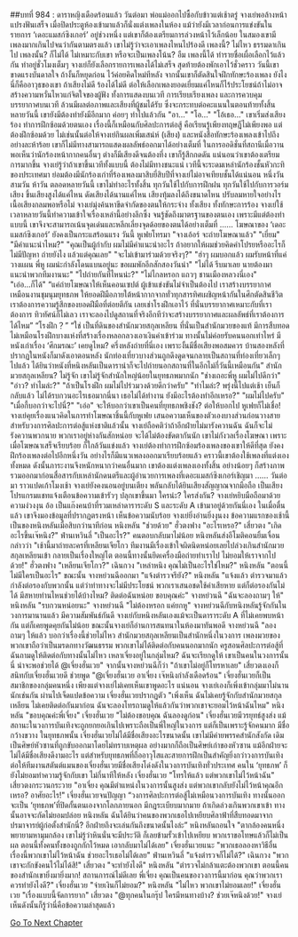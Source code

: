 ##บทที่ 984 : ดาราหญิงเดือดร้อนแล้ว
วันต่อมา
พ่อแม่ออกไปซื้อกับข้าวแต่เช้าตรู่
จางเย่พอล้างหน้าแปรงฟันเสร็จ เมื่อปิดประตูห้องเข้ามาแล้วก็นั่งแต่งเพลงในห้อง แม้ว่ายังมีเวลาก่อนการแข่งขันในรายการ ‘เดอะแมสก์ซิงเกอร์’ อยู่ช่วงหนึ่ง แต่เขาก็ต้องเตรียมการล่วงหน้าไว้เล็กน้อย ในสมองเขามีเพลงมากเกินไปจนว่ากันตามตรงแล้ว เขาไม่รู้ว่าจะเอาเพลงไหนไปร้องดี
เพลงนี้?
ไม่ไหว ธรรมดาเกินไป
เพลงนั้น?
ก็ไม่ได้ ไม่เหมาะกับเขา
หรือจะเป็นเพลงโน้น?
อืม เพลงนี้ได้ ทำรายชื่อเผื่อเลือกไว้แล้วกัน
ทำอยู่ชั่วโมงเต็มๆ จางเย่ก็ยังเลือกรายการเพลงได้ไม่เสร็จ สุดท้ายต้องพักเอาไว้ชั่วคราว วันนี้เขาขาดแรงบันดาลใจ ถ้างั้นก็หยุดก่อน ไว้ค่อยคิดใหม่ทีหลัง จากนั้นเขาก็ตัดสินใจฝึกทักษะร้องเพลง ยังไงนี่ก็คืออาวุธของเขา ถ้าเสียงไม่ดี ร้องได้ไม่ดี ต่อให้เลือกเพลงยอดเยี่ยมแค่ไหนก็ไร้ประโยชน์ถ้าไม่อาจสร้างความหวั่นไหวแก่จิตใจของผู้ฟัง ทั้งการแสดงบนเวที การเรียบเรียงเพลง และการควบคุมบรรยากาศบนเวที ล้วนมีผลต่อภาพและเสียงที่ผู้ชมได้รับ ซึ่งจะกระทบต่อคะแนนในตอนท้ายทั้งสิ้น
หลายวันนี้ เขายังมีต้องทำยังมีอีกมาก
ค่อยๆ ทำไปแล้วกัน
"อา..."
"โอ..."
"โอ้เธอ..."
เขาเริ่มส่งเสียงร้อง ทำการฝึกซ้อมด้วยตนเอง เรื่องนี้ก็เหมือนกับศิลปะการต่อสู้ คือเรียนรู้เพียงทฤษฎีไม่เพียงพอ แต่ต้องฝึกซ้อมด้วย ไม่เช่นนั้นต่อให้จางเย่กินผลเพิ่มเสน่ห์ (เสียง) และหนังสือทักษะร้องเพลงเข้าไปถึงอย่างละห้าร้อย เขาก็ไม่มีทางสามารถแสดงผลลัพธ์ออกมาได้อย่างเต็มที่
ในการออดิชั่นที่สถานีเมื่อวาน พอเห็นว่านักร้องหน้ากากคนอื่นๆ ต่างก็มีเสียงดีจนต้องทึ่ง เขาก็รู้สึกกดดัน แน่นอนว่าเขาต้องเตรียมการมากขึ้น จางเย่รู้ว่าถ้าเขาขึ้นเวทีทั้งแบบนี้ ต้องไม่มีทางชนะแน่ เวทีนี้จะระดมเหล่านักร้องชั้นหัวกะทิของประเทศมา ย่อมต้องมีนักร้องเก่าที่ร้องเพลงมาสิบยี่สิบปีที่จางเย่ไม่อาจเทียบชั้นได้แน่นอน
หนึ่งวัน
สามวัน
ห้าวัน
ตลอดหลายวันนี้ เขาไม่ทำอะไรทั้งสิ้น ทุกวันใช้ไปกับการฝึกฝน ทุกวันใช้ไปกับการวอร์มเสียง
ขึ้นเสียงสูงได้แค่ไหน
ดัดเสียงได้นานแค่ไหน
เสียงทุ้มลงได้ถึงขนาดไหน
ปรับลมหายใจอย่างไร เนื้อเสียงกลมพอหรือไม่
จางเย่มุ่งค้นหาขีดจำกัดของตนให้กระจ่าง ทั้งเสียง ทั้งทักษะการร้อง จางเย่ใช้เวลาหลายวันนี้ทำความเข้าใจเรื่องเหล่านี้อย่างลึกซึ้ง จนรู้ชัดถึงมาตรฐานของตนเอง เพราะมีแต่ต้องทำแบบนี้ เขาจึงจะสามารถเน้นจุดเด่นและหลีกเลี่ยงจุดด้อยของตนได้อย่างเต็มที่
……
โฆษณาของ ‘เดอะแมสก์ซิงเกอร์’ ยังคงเป็นกระแสร้อนแรง
วันนี้ หูเฟยโทรมา
"จางเอ้อร์ จะถ่ายโฆษณาแล้ว"
"เยี่ยม"
"มีคำแนะนำไหม?"
"คุณเป็นผู้กำกับ ผมไม่มีคำแนะนำอะไร ถ้าอยากให้ผมช่วยคิดคำโปรยหรืออะไรก็ไม่มีปัญหา ถ่ายยังไง แล้วแต่คุณเลย"
"จะไม่เข้ามาร่วมด้วยจริงๆ?"
"ฮ่าๆ ผมบอกแล้ว ผมรับหน้าที่แค่วางแผน พี่หู ผมน่ะกำลังโดนแบนอยู่นะ ขอผมพักอีกสักสองวันน่า"
"ไม่ได้ รีบมาเลย นายต้องมาแนะนำพวกทีมงานนะ"
"ไปถ่ายกันที่ไหนน่ะ?"
"ไม่ไกลหรอก แถวๆ ชานเมืองหลวงนี่เอง"
"เอ่อ...ก็ได้"
“แค่ถ่ายโฆษณาให้เห็นคอนเซปต์ ผู้เข้าแข่งขันไม่จำเป็นต้องไป เราสร้างบรรยากาศเหมือนงานชุมนุมยุทธภพ ให้ยอดฝีมือภายใต้หน้ากากจากทั่วทุกสารทิศเผชิญหน้ากันในศึกตัดสินชีวิต เราต้องการความรู้สึกของยอดฝีมือที่ต่อยตีกัน เลยเช่าโรงฝึกเอาไว้ ที่นั่นบรรยากาศเหมาะกับที่เราต้องการ ทิวทัศน์ก็ไม่เลว เราจะลองไปดูสถานที่จริงอีกทีว่าจะสร้างบรรยากาศและผลลัพธ์ที่เราต้องการได้ไหม”
“โรงฝึก？”
“ใช่ เป็นที่ดินของสำนักมวยสกุลเหลียน ที่นั่นเป็นสำนักมวยของแท้ มีการสืบทอด ไม่เหมือนโรงฝึกบางแห่งที่สร้างเรื่องหลอกลวงเอาเงินค่าเข้าร่วม ทางนั้นไม่ค่อยรับคนนอกเท่าไหร่ มีหนังเก่าเรื่อง ‘ศึกมรณะ’ เคยดูไหม? ครึ่งหลังถ่ายที่นี่เอง เพราะงั้นมีชื่อเสียงพอสมควร บ้านสองหลังที่ปรากฏในหนังก็มาดังเอาตอนหลัง นักท่องเที่ยวบางส่วนถูกดึงดูดจนกลายเป็นสถานที่ท่องเที่ยวเล็กๆ ไปแล้ว ได้ยินว่าหนังที่หนิงหลันเป็นดารานำก็จะไปถ่ายนอกสถานที่ในอีกไม่กี่วันนี้เหมือนกัน”
สำนักมวยสกุลเหลียน?
ไม่รู้จัก เขาไม่รู้จักสำนักใหญ่น้อยในยุทธภพมากนัก
"ช่างเถอะพี่หู ผมไม่ไปดีกว่า"
"อ่าว? ทำไมล่ะ?"
"ถ้าเป็นโรงฝึก ผมไม่ไปร่วมวงด้วยดีกว่าครับ"
"ทำไมล่ะ? พรุ่งนี้ไปแต่เช้า เย็นก็กลับแล้ว ไม่ได้รบกวนอะไรเธอมากนี่นา เธอไม่ได้ทำงาน ยังมีอะไรต้องทำอีกเหรอ?"
"ผมไม่ไปครับ"
"เมื่อกี้บอกว่าจะไปนี่?"
"เอ่อ"
จะให้บอกว่าเขาเป็นคนที่ยุทธภพชิงชัง?
ต่อให้บอกไป หูเฟยก็ไม่เชื่อ!
จางเย่คุยเรื่องแนวคิดในการทำโฆษณาชิ้นนี้กับหูเฟย เสนอความเห็นของตัวเองบางส่วนก่อนวางสาย สำหรับวงการศิลปะการต่อสู้แห่งชาติแล้วนั้น จางเย่ถือคติว่าถ้าอีกฝ่ายไม่มารังควานฉัน ฉันก็จะไม่รังควานพวกนาย พวกเราอยู่ห่างกันสักหน่อย จะได้ไม่ต้องขัดตากันนัก เขาไม่กังวลเรื่องโฆษณา เพราะเมื่อโฆษณาเสร็จเรียบร้อย ก็ใกล้วันแข่งแล้ว จางเย่ต้องทำการฝึกซ้อมร้องเพลงของเขาให้ดีที่สุด
ยังคงฝึกร้องเพลงต่อไปอีกหนึ่งวัน
อย่างไรก็มีแนวเพลงออกมาเรียบร้อยแล้ว
คราวนี้เขาต้องใช้เพลงที่แต่งเองทั้งหมด ดังนั้นภาระงานจึงหนักหนากว่าคนอื่นมาก เขาต้องแต่งเพลงเองทั้งสิ้น อย่างน้อยๆ ก็สร้างภาพรวมออกมาก่อนสื่อสารกับเหล่านักดนตรีและผู้อำนวยการเพลงที่เดอะแมสก์ซิงเกอร์เชิญมา
……
วันต่อมา
ราวแปดเก้าโมงเช้า
จางเย่ยังคงนอนอยู่บนเตียง พลันกลับได้ยินเสียงสัญญาณจากมือถือ เป็นเสียงโปรแกรมแชทแจ้งเตือนข้อความเข้ารัวๆ ปลุกเขาขึ้นมา
ใครน่ะ?
ใครส่งกัน?
จางเย่หยิบมือถือมาด้วยความง่วงงุน อ้อ เป็นแก๊งคนบ้าที่รวมเหล่าดาราระดับ S และระดับ A เข้ามาอยู่ด้วยกันนี่เอง
ในเมื่อตื่นแล้ว เขาจึงมองข้อมูลที่ปรากฏตรงหน้า
เห็นข้อความนับร้อย จางเย่ยิ่งอ่านยิ่งงุนงง
ข้อความแรกของเช้านี้เป็นของหนิงหลันเมื่อสิบกว่านาทีก่อน
หนิงหลัน "ช่วยด้วย"
ฮั่วตงฟาง "อะไรเหรอ?"
เสี่ยวตง "เกิดอะไรขึ้นเจ๊หนิง?"
ฟ่านเหวินลี่ "เป็นอะไร?"
คนตอบกลับมาไม่น้อย
หนิงหลันส่งอีโมติคอนยิ้มเจื่อน กล่าวว่า "เช้านี้มาถ่ายละครที่เหลียนเจียโกว ทีมงานมีเรื่องเข้าใจผิดนิดหน่อยเลยไปล่วงเกินสำนักมวยสกุลเหลียนเข้า กลายเป็นเรื่องใหญ่โต ตอนนี้ทางนั้นยึดเครื่องมือถ่ายทำเราไป ไม่ยอมให้เราจากไปด้วย!"
ฮั่วตงฟาง "เหลียนเจียโกว?"
เฉินกวง "เหล่าหนิง คุณไม่เป็นอะไรใช่ไหม?"
หนิงหลัน "ตอนนี้ไม่มีใครเป็นอะไร"
ขณะนั้น จางหย่วนฉีออกมา "แจ้งตำรวจรึยัง?"
หนิงหลัน "แจ้งแล้ว ตำรวจมาแล้ว กำลังต่อรองกับพวกนั้น แต่ว่าท่าทางจะไม่มีประโยชน์ พวกเราเสนอชดใช้ค่าเสียหาย แต่ก็ต่อรองกันไม่ได้ มีสหายท่านไหนช่วยได้บ้างไหม? ติดต่อฉันหน่อย ขอบคุณค่ะ"
จางหย่วนฉี "ฉันจะลองถามๆ ให้"
หนิงหลัน "รบกวนหน่อยนะ"
จางหย่วนฉี "ไม่ต้องหรอก แค่ยกหู"
จางหย่วนฉีกับหนิงหลันรู้จักกันในวงการมานานแล้ว มีความสัมพันธ์กันดี จางเย่กับหนิงหลันเองแม้จะเป็นดาราระดับ A ที่ไม่เคยพบหน้ากัน แต่ก็เคยพูดคุยกันไม่น้อย
ขณะนั้นจางเย่ก็อ่านการสนทนาในห้องมาทันพอดี
จางหย่วนฉี "ลองถามๆ ให้แล้ว บอกว่าเรื่องนี้ช่วยไม่ไหว สำนักมวยสกุลเหลียนเป็นสำนักหนึ่งในวงการ เพลงมวยของพวกเขาถือว่าเป็นมรดกทางวัฒนธรรม พวกเขาไม่ได้ติดต่อกับคนนอกมากนัก ครูสอนศิลปะการต่อสู้ที่ฉันถามดูให้ติดต่อกับทางนั้นไม่ไหว เหลาเจี่ยงอยู่ในกลุ่มไหม? ฉันจะเรียกดูให้ เขาเป็นคนในวงการนั้นนี่ น่าจะพอช่วยได้ @เจี่ยงฮั่นเวย" จากนั้นจางหย่วนฉีก็ว่า "ถ้าเขาไม่อยู่ก็โทรหาเลย"
เสี่ยวตงเองก็สนิทกับเจี่ยงฮั่นเวยดี ช่วยพูด "@เจี่ยงฮั่นเวย อาเจี่ยง เจ๊หนิงกำลังเดือดร้อน"
เจี่ยงฮั่นเวยก็เป็นสมาชิกของกลุ่มคนหนึ่ง เพียงแต่จางเย่ไม่เคยเห็นเขาพูดอะไร แน่นอน จางเย่เองก็เพิ่งเข้ากลุ่มมาไม่นานนักเช่นกัน
ผ่านไปเจ็ดแปดข้อความ
เจี่ยงฮั่นเวยปรากฏตัว "เพิ่งเห็น ฉันไม่เคยรู้จักกับสำนักมวยสกุลเหลียน ไม่เคยติดต่อกันมาก่อน ฉันจะลองโทรถามดูให้แล้วกันว่าพวกเขาจะยอมไว้หน้าฉันไหม"
หนิงหลัน "ขอบคุณค่ะพี่เจี่ยง"
เจี่ยงฮั่นเวย "ไม่ต้องขอบคุณ ฉันลองดูก่อน"
เจี่ยงฮั่นเวยมีวรยุทธ์สูงส่ง แม้สถานะในวงการบันเทิงจะถูกยกยอเกินไปเพราะถือเป็นพี่ใหญ่ในวงการ แต่ก็เป็นเพราะรู้จักคนมาก มีชื่อกว้างขวาง ในยุทธภพนั้น เจี่ยงฮั่นเวยไม่ได้มีชื่อเสียงอะไรขนาดนั้น เขาไม่มีค่ายพรรคสำนักสังกัด เดิมเป็นศิษย์หัวซานที่ถูกขับออกมาโดยไม่ทราบเหตุผล อย่างมากก็ถือเป็นศิษย์เก่าของหัวซาน แม้อีกฝ่ายจะไม่ได้มีชื่อเสียงดีงามอะไร แต่สำหรับยุทธภพที่ถืออาวุโสและสายการฝึกเป็นสำคัญยิ่งกว่าวงการบันเทิง ต่อให้ทีมงานสตันต์แมนของเจี่ยงฮั่นเวยมีชื่อเสียงโด่งดังในวงการบันเทิงทั่วประเทศ คนใน ‘ยุทธภพ’ ก็ยังไม่ยอมทำความรู้จักกับเขา
ไม่กี่นาทีให้หลัง
เจี่ยงฮั่นเวย "โทรให้แล้ว แต่พวกเขาไม่ไว้หน้าฉัน"
เสี่ยวตงกระวนกระวาย "อาเจี่ยง คุณมีตำแหน่งในวงการนั้นสูงส่ง แต่พวกเขากลับยังไม่ไว้หน้าคุณอีกเหรอ? อาศัยอะไร!"
เจี่ยงฮั่นเวยจนปัญญา “วงการศิลปะการต่อสู้ไม่เหมือนวงการบันเทิง ทางนั้นออกจะเป็น ‘ยุทธภพ’ที่ปิดกั้นตนเองจากโลกภายนอก มีกฎระเบียบมากมาย ถ้าเกิดล่วงเกินพวกเขาเข้า ทางนั้นอาจจะกัดไม่ยอมปล่อย หนิงหลัน ฉันได้ยินว่าคนของพวกเธอไปเหยียบศิลาฟ้าที่สืบทอดมาจากปรมาจารย์ผู้ก่อตั้งสำนักนี่? อีกฝ่ายถึงจะเล่นกันถึงขนาดนั้นไงล่ะ”
หนิงหลันถอนใจ "ตากล้องคนหนึ่งพยายามหามุมกล้อง เขาไม่รู้ว่าหินนั่นจะมีประวัติ ก็เลยข้ามรั้วเข้าไปเหยียบ พวกเราขอโทษแล้วก็ไม่เป็นผล ตอนนี้ทั้งคนทั้งของถูกกักไว้หมด เอากลับมาไม่ได้เลย"
เจี่ยงฮั่นเวยแนะ "พวกเธอลองหาวิธีอื่น เรื่องนี้พวกเขาไม่ไว้หน้าฉัน ช่วยอะไรเธอไม่ได้เลย"
ฟ่านเหวินลี่ "แจ้งตำรวจก็ไม่ได้?"
เฉินกวง "พวกเขาจะกักขังคนไว้ไม่ได้สิ!"
เสี่ยวตง "จะทำยังไงดี"
หนิงหลัน "ตำรวจไม่กล้าแตะต้องพวกเขา ตอนนี้คนของสำนักเขายิ่งมายิ่งมาก! สถานการณ์ไม่ดีเลย พี่เจี่ยง คุณเป็นคนของวงการนี้มาก่อน คุณว่าพวกเราควรทำยังไงดี?"
เจี่ยงฮั่นเวย "จ่ายเงินก็ไม่ยอม?"
หนิงหลัน "ไม่ไหว พวกเขาไม่ยอมเลย!"
เจี่ยงฮั่นเวย "เรื่องแบบนี้จัดการยาก"
เสี่ยวตง "@ทุกคนในกรุ๊ป ใครมีหนทางบ้าง? ช่วยเจ๊หนิงด้วย!"
จางเย่เห็นดังนั้นก็รู้ว่านี่คือข้อความล่าสุดแล้ว


[Go To Next Chapter]( ./85.md)